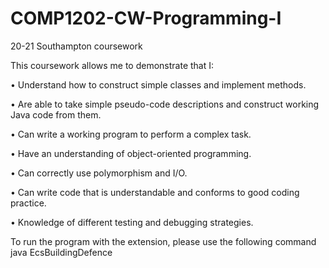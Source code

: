 # COMP1202-CW-Programming-I

20-21 Southampton coursework

This coursework allows me to demonstrate that I:

• Understand how to construct simple classes and implement methods.

• Are able to take simple pseudo-code descriptions and construct working Java code from them.

• Can write a working program to perform a complex task.

• Have an understanding of object-oriented programming.

• Can correctly use polymorphism and I/O.

• Can write code that is understandable and conforms to good coding practice.

• Knowledge of different testing and debugging strategies.

To run the program with the extension, please use the following
command
java EcsBuildingDefence
